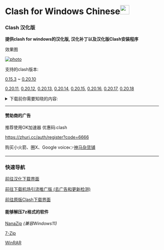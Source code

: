 # Clash for Windows Chinese<img src="https://github.com/ender-zhao/Clash-for-Windows_Chinese/blob/main/image/image_clash.png?raw=true" width="30" height="30">
### Clash 汉化版

**提供clash for windows的汉化版, 汉化补丁以及汉化版Clash安装程序**

效果图

[![photo](https://user-images.githubusercontent.com/77391690/221165352-6c8535d5-49a7-4cc2-8e75-6c0b19368492.png?raw=true)](https://github.com/ender-zhao/Clash-for-Windows_Chinese/releases/)

支持的clash版本: 

[0.15.3](https://github.com/ender-zhao/Clash-for-Windows_Chinese/releases/tag/CFW-V0.15.3_CN-V4)
~
[0.20.10](https://github.com/ender-zhao/Clash-for-Windows_Chinese/releases/tag/CFW-V0.20.10_CN)

[0.20.11](https://github.com/ender-zhao/Clash-for-Windows_Chinese/releases/tag/CFW-V0.20.11_CN),
[0.20.12](https://github.com/ender-zhao/Clash-for-Windows_Chinese/releases/tag/CFW-V0.20.12_CN),
[0.20.13](https://github.com/ender-zhao/Clash-for-Windows_Chinese/releases/tag/CFW-V0.20.13_CN),
[0.20.14](https://github.com/ender-zhao/Clash-for-Windows_Chinese/releases/tag/CFW-V0.20.14_CN),
[0.20.15](https://github.com/ender-zhao/Clash-for-Windows_Chinese/releases/tag/CFW-V0.20.15_CN),
[0.20.16](https://github.com/ender-zhao/Clash-for-Windows_Chinese/releases/tag/CFW-V0.20.16_CN),
[0.20.17](https://github.com/ender-zhao/Clash-for-Windows_Chinese/releases/tag/CFW-V0.20.17_CN),
[0.20.18](https://github.com/ender-zhao/Clash-for-Windows_Chinese/releases/tag/CFW-V0.20.18_CN)

<details><summary>下载前你需要知晓的内容:</summary>

  **下载将代表你对以下内容无任何异议**

*这个库提供的Clash for Windows是修改过的*

    对Clash for Windows进行的修改:
      1, 修改"app.asar"文件中的"renderer.js"
      2, 修改"app.asar"文件中的"main.js"
      3, 修改"app.asar"文件中的"zh-cn.js"
    对Clash for Windows植入的第三方链接:
      1, https://github.com/ender-zhao/Clash-for-Windows_Chinese-Attached
    对app.asar替换的文件:
      1, app.asar\dist\electron\static\*
    汉化的方式
      通过Notepad++进行替换 (已被淘汰)
        手动替换用表位置:
          Clash-for-Windows_Chinese/chinese_file/Clash_Sinicization_Comparison_Table
        下载链接:
          https://notepad-plus-plus.org/downloads/
      通过Replace Pioneer的Batch Rnuuer工具配合替换表进行批量替换
        替换表的位置:
          Clash-for-Windows_Chinese/chinese_file/Auto/main-chinese
          Clash-for-Windows_Chinese/chinese_file/Auto/renderer-chinese
        下载链接
          https://www.mind-pioneer.com/
      zh-cn.js的汉化方式:
        将文件中的"后"改为"前"
        在app.asar中的位置:
          app.asar\node_modules\moment\locale\zh-cn.js
    封包方式
      安装程序的封包程序:
        简易封包工具_3.2.0.1.exe (已被淘汰)
        Inno Setup Compiler
          下载链接:
            https://jrsoftware.org/isdl.php
      .7z扩展名的封包程序:
        7-zip (已弃用)
        下载链接:
          https://7-zip.org/
        NanaZip
        下载链接:
          In the Microsoft Store
    ------------------------------------------------
    * important!
    * 赞助商的一切内容与该库无关
    * 软件仅共学习使用，请在下载后24小时内删除相关信息
    * 该库不承担由使用者造成的任何行为
    * 该库的所有内容仅存在于GitHub
    ------------------------------------------------
</details>

*** 

#### 赞助商的广告

推荐使用OK加速器  优惠码:clash

https://zhuri.cc/auth/register?code=6666

购买小火箭、圈X、Google voice👉[神马杂货铺](https://googlevoice.top/)

***
### 快速导航
[前往汉化下载界面](https://github.com/ender-zhao/Clash-for-Windows_Chinese/releases)

[前往下载机场引流推广版 (去广告和更新检测)](https://github.com/ender-zhao/CFW-custom-made)

[前往原版Clash下载界面](https://github.com/Fndroid/clash_for_windows_pkg/releases)

#### 能够解压7z格式的软件

[NanaZip](https://github.com/M2Team/NanaZip) *(兼容Windows11)*

[7-Zip](https://www.7-zip.org/)

[WinRAR](https://www.rarlab.com/)

